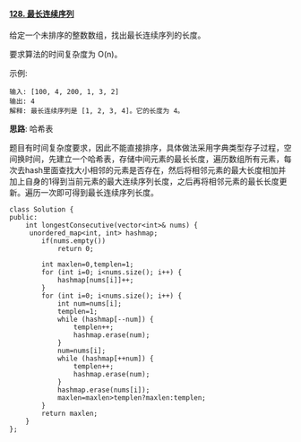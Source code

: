 #### [128. 最长连续序列](https://leetcode-cn.com/problems/longest-consecutive-sequence/)

给定一个未排序的整数数组，找出最长连续序列的长度。

要求算法的时间复杂度为 O(n)。

示例:

```
输入: [100, 4, 200, 1, 3, 2]
输出: 4
解释: 最长连续序列是 [1, 2, 3, 4]。它的长度为 4。
```
**思路**:
哈希表

题目有时间复杂度要求，因此不能直接排序，具体做法采用字典类型存子过程，空间换时间，先建立一个哈希表，存储中间元素的最长长度，遍历数组所有元素，每次去hash里面查找大小相邻的元素是否存在，然后将相邻元素的最大长度相加并加上自身的1得到当前元素的最大连续序列长度，之后再将相邻元素的最长长度更新。遍历一次即可得到最长连续序列长度。
```
class Solution {
public:
    int longestConsecutive(vector<int>& nums) {
     unordered_map<int, int> hashmap;
        if(nums.empty())
            return 0;
      
        int maxlen=0,templen=1;
        for (int i=0; i<nums.size(); i++) {
            hashmap[nums[i]]++;
        }
        for (int i=0; i<nums.size(); i++) {
            int num=nums[i];
            templen=1;
            while (hashmap[--num]) {
                templen++;
                hashmap.erase(num);
            }
            num=nums[i];
            while (hashmap[++num]) {
                templen++;
                hashmap.erase(num);
            }
            hashmap.erase(nums[i]);
            maxlen=maxlen>templen?maxlen:templen;
        }
        return maxlen;
    }
};
```

